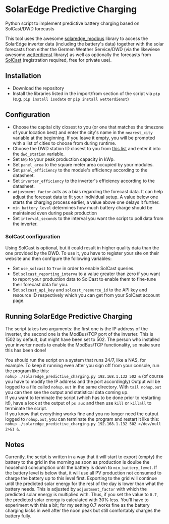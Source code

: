 # SolarEdge Predictive Charging
Python script to implement predictive battery charging based on SolCast/DWD forecasts

This tool uses the awesome [solaredge_modbus](https://github.com/nmakel/solaredge_modbus) library to access the SolarEdge inverter data (including the battery's data) together with the solar forecasts from either the Germen Weather Service/DWD (via the likewiese awesome [wetterdienst](https://github.com/earthobservations/wetterdienst) library) as well as optionally the forecasts from [SolCast](https://www.solcast.com) (registration required, free for private use).

## Installation
* Download the repository 
* Install the libraries listed in the import/from section of the script via `pip` (e.g. `pip install isodate` or `pip install wetterdienst`) 

## Configuration
* Choose the capital city closest to you (or one that matches the timezone of your location best) and enter the city's name in the `nearest_city` variable at the beginning. If you leave it empty, you will be prompted with a list of cities to choose from during runtime.
* Choose the DWD station ID closest to you from [this list](https://www.dwd.de/DE/leistungen/klimadatenweltweit/stationsverzeichnis.html) and enter it into the `dwd_station` variable.
* Set `kWp` to your peak production capacity in kWp.
* Set `panel_area` to the square meter area occupied by your modules.
* Set `panel_efficiency` to the module's efficiency according to the datasheet.
* Set `inverter_efficiency` to the inverter's efficiency according to the datasheet.
* `adjustment_factor` acts as a bias regarding the forecast data. It can help adjust the forecast data to fit your individual setup. A value below one starts the charging process earlier, a value above one delays it further.
* `min_battery_level` determines how much battery charge should be maintained even during peak production
* Set `interval_seconds` to the interval you want the script to poll data from the inverter.

### SolCast configuration
Using SolCast is optional, but it could result in higher quality data than the one provided by the DWD. To use it, you have to register your site on their website and then configure the following variables:
* Set `use_solcast` to `True` in order to enable SolCast queries.
* Set `solcast_reporting_interva` to a value greater than zero if you want to report your production data to SolCast to enable them to fine-tune their forecast data for you.
* Set `solcast_api_key` and `solcast_resource_id` to the API key and resource ID respectively which you can get from your SolCast account page.

## Running SolarEdge Predictive Charging
The script takes two arguments: the first one is the IP address of the inverter, the second one is the ModBus/TCP port of the inverter. This is 1502 by default, but might have been set to 502. The person who installed your inverter needs to enable the ModBus/TCP functionality, so make sure this has been done!  
  
You should run the script on a system that runs 24/7, like a NAS, for example. To keep it running even after you sign off from your console, run the program like this:  
`nohup ./solaredge_predictive_charging.py 192.168.1.132 502 &` (of course you have to modify the IP address and the port accordingly)
Output will be logged to a file called `nohup.out` in the same directory. With `tail nohup.out` you can then see the output and statistical data coming up.  
If you want to terminate the script (which has to be done prior to restarting it!), have a look at the output of `ps aux` and then use `kill` or `killall` to terminate the script.  
If you know that everything works fine and you no longer need the output logged to `nohup.out`, you can terminate the program and restart it like this: `nohup ./solaredge_predictive_charging.py 192.168.1.132 502 >/dev/null 2>&1 &`.

## Notes
Currently, the script is written in a way that it will start to export (empty) the battery to the grid in the morning as soon as production is doulbe the household consumption until the battery is down to `min_battery_level`. If the battery level is below that, it will use all PV production not consumed to charge the battery up to this level first.
Exporting to the grid will continue until the predicted solar energy for the rest of the day is lower than what the battery needs. This is adjusted by `adjustment_factor` with which the predicted solar energy is multiplied with. Thus, if you set the value to `0.7`, the predicted solar energy is calculated with 30% less. You'll have to experiment with this a bit; for my setting 0.7 works fine as the battery charging kicks in well after the noon peak but still comfortably charges the battery fully.
